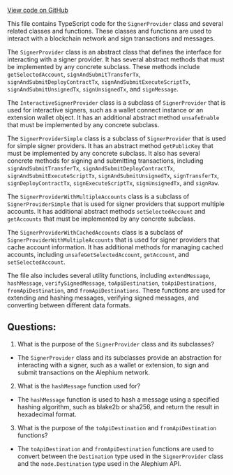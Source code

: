 [View code on GitHub](https://github.com/oxygenium/oxygenium-web3/packages/web3/src/signer/signer.ts)

This file contains TypeScript code for the `SignerProvider` class and several related classes and functions. These classes and functions are used to interact with a blockchain network and sign transactions and messages. 

The `SignerProvider` class is an abstract class that defines the interface for interacting with a signer provider. It has several abstract methods that must be implemented by any concrete subclass. These methods include `getSelectedAccount`, `signAndSubmitTransferTx`, `signAndSubmitDeployContractTx`, `signAndSubmitExecuteScriptTx`, `signAndSubmitUnsignedTx`, `signUnsignedTx`, and `signMessage`. 

The `InteractiveSignerProvider` class is a subclass of `SignerProvider` that is used for interactive signers, such as a wallet connect instance or an extension wallet object. It has an additional abstract method `unsafeEnable` that must be implemented by any concrete subclass. 

The `SignerProviderSimple` class is a subclass of `SignerProvider` that is used for simple signer providers. It has an abstract method `getPublicKey` that must be implemented by any concrete subclass. It also has several concrete methods for signing and submitting transactions, including `signAndSubmitTransferTx`, `signAndSubmitDeployContractTx`, `signAndSubmitExecuteScriptTx`, `signAndSubmitUnsignedTx`, `signTransferTx`, `signDeployContractTx`, `signExecuteScriptTx`, `signUnsignedTx`, and `signRaw`. 

The `SignerProviderWithMultipleAccounts` class is a subclass of `SignerProviderSimple` that is used for signer providers that support multiple accounts. It has additional abstract methods `setSelectedAccount` and `getAccounts` that must be implemented by any concrete subclass. 

The `SignerProviderWithCachedAccounts` class is a subclass of `SignerProviderWithMultipleAccounts` that is used for signer providers that cache account information. It has additional methods for managing cached accounts, including `unsafeGetSelectedAccount`, `getAccount`, and `setSelectedAccount`. 

The file also includes several utility functions, including `extendMessage`, `hashMessage`, `verifySignedMessage`, `toApiDestination`, `toApiDestinations`, `fromApiDestination`, and `fromApiDestinations`. These functions are used for extending and hashing messages, verifying signed messages, and converting between different data formats.
## Questions: 
 1. What is the purpose of the `SignerProvider` class and its subclasses?
- The `SignerProvider` class and its subclasses provide an abstraction for interacting with a signer, such as a wallet or extension, to sign and submit transactions on the Alephium network.

2. What is the `hashMessage` function used for?
- The `hashMessage` function is used to hash a message using a specified hashing algorithm, such as blake2b or sha256, and return the result in hexadecimal format.

3. What is the purpose of the `toApiDestination` and `fromApiDestination` functions?
- The `toApiDestination` and `fromApiDestination` functions are used to convert between the `Destination` type used in the `SignerProvider` class and the `node.Destination` type used in the Alephium API.